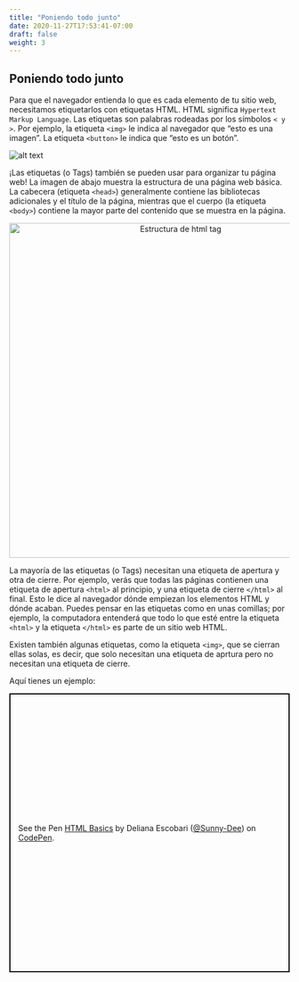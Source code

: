 ```yaml
---
title: "Poniendo todo junto"
date: 2020-11-27T17:53:41-07:00
draft: false
weight: 3
---
```


## Poniendo todo junto

Para que el navegador entienda lo que es cada elemento de tu sitio web, necesitamos etiquetarlos con etiquetas HTML. HTML significa `Hypertext Markup Language`. Las etiquetas son palabras rodeadas por los símbolos `< y >`. Por ejemplo, la etiqueta `<img>` le indica al navegador que “esto es una imagen”. La etiqueta `<button>` le indica que “esto es un botón”.

![alt text](../media/web-tags-sm.png "Grafica de html tags")

¡Las etiquetas (o Tags) también se pueden usar para organizar tu página web! La imagen de abajo muestra la estructura de una página web básica. La cabecera (etiqueta `<head>`) generalmente contiene las bibliotecas adicionales y el título de la página, mientras que el cuerpo (la etiqueta `<body>`) contiene la mayor parte del contenido que se muestra en la página.

<p style="text-align: center; "><img src="../media/htmlTagStructure.png" alt="Estructura de html tag" width="600"/></p>

La mayoría de las etiquetas (o Tags) necesitan una etiqueta de apertura y otra de cierre. Por ejemplo, verás que todas las páginas contienen una etiqueta de apertura `<html>` al principio, y una etiqueta de cierre `</html>` al final. Esto le dice al navegador dónde empiezan los elementos HTML y dónde acaban. Puedes pensar en las etiquetas como en unas comillas; por ejemplo, la computadora entenderá que todo lo que esté entre la etiqueta `<html>` y la etiqueta `</html>` es parte de un sitio web HTML.

Existen también algunas etiquetas, como la etiqueta `<img>`, que se cierran ellas solas, es decir, que solo necesitan una etiqueta de aprtura pero no necesitan una etiqueta de cierre.

Aquí tienes un ejemplo:

<p class="codepen" data-height="500" data-theme-id="dark" data-default-tab="html,result" data-user="Sunny-Dee" data-slug-hash="ErRraG" style="height: 500px; box-sizing: border-box; display: flex; align-items: center; justify-content: center; border: 2px solid black; margin: 1em 0; padding: 1em;" data-pen-title="HTML Basics">
    <span>See the Pen <a href="https://codepen.io/Sunny-Dee/pen/ErRraG/">HTML Basics</a> by Deliana Escobari (<a href="https://codepen.io/Sunny-Dee">@Sunny-Dee</a>)
    on <a href="https://codepen.io">CodePen</a>.</span>
<script async src="//assets.codepen.io/assets/embed/ei.js"></script>
